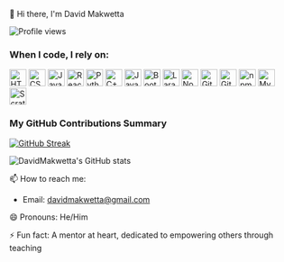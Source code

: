 👋 Hi there, I'm David Makwetta

![Profile views](https://komarev.com/ghpvc/?username=DavidMakwetta&color=blue)

<h3>When I code, I rely on:</h3>
<p>
  <img alt="HTML5" src="https://img.shields.io/badge/-HTML5-E34F26?style=flat-square&logo=html5&logoColor=white" height="30" />
  <img alt="CSS3" src="https://img.shields.io/badge/-CSS3-1572B6?style=flat-square&logo=css3&logoColor=white" height="30" />
  <img alt="JavaScript" src="https://img.shields.io/badge/-JavaScript-F7DF1E?style=flat-square&logo=javascript&logoColor=black" height="30" />
  <img alt="React" src="https://img.shields.io/badge/-React-61DAFB?style=flat-square&logo=react&logoColor=black" height="30" />
  <img alt="Python" src="https://img.shields.io/badge/-Python-3776AB?style=flat-square&logo=python&logoColor=white" height="30" />
  <img alt="C++" src="https://img.shields.io/badge/-C++-00599C?style=flat-square&logo=cplusplus&logoColor=white" height="30" />
  <img alt="Java" src="https://img.shields.io/badge/-Java-007396?style=flat-square&logo=java&logoColor=white" height="30" />
  <img alt="Bootstrap" src="https://img.shields.io/badge/-Bootstrap-7952B3?style=flat-square&logo=bootstrap&logoColor=white" height="30" />
  <img alt="Laravel" src="https://img.shields.io/badge/-Laravel-FF2D20?style=flat-square&logo=laravel&logoColor=white" height="30" />
  <img alt="Node.js" src="https://img.shields.io/badge/-Node.js-339933?style=flat-square&logo=node.js&logoColor=white" height="30" />
  <img alt="GitHub Actions" src="https://img.shields.io/badge/-GitHub_Actions-2088FF?style=flat-square&logo=github-actions&logoColor=white" height="30" />
  <img alt="Git" src="https://img.shields.io/badge/-Git-F05032?style=flat-square&logo=git&logoColor=white" height="30" />
  <img alt="npm" src="https://img.shields.io/badge/-npm-CB3837?style=flat-square&logo=npm&logoColor=white" height="30" />
  <img alt="MySQL" src="https://img.shields.io/badge/-MySQL-4479A1?style=flat-square&logo=mysql&logoColor=white" height="30" />
  <img alt="Scratch" src="https://img.shields.io/badge/-Scratch-FFAB19?style=flat-square&logo=scratch&logoColor=white" height="30" />
</p>

<h3> My GitHub Contributions Summary</h3>

[![GitHub Streak](https://streak-stats.demolab.com?user=DavidMakwetta&theme=dark&ring=fb4362&fire=fb4362&currStreakNum=fb4362&currStreakLabel=fb4362&hide_border=true)](https://git.io/streak-stats)


![DavidMakwetta's GitHub stats](https://github-readme-stats.vercel.app/api?username=DavidMakwetta&hide_border=true&show_icons=true&bg_color=151515&title_color=fb4362&icon_color=fb4362&text_color=9e9e9e)




📫 How to reach me:
- Email: davidmakwetta@gmail.com
  
😄 Pronouns: He/Him

⚡ Fun fact: A mentor at heart, dedicated to empowering others through teaching

